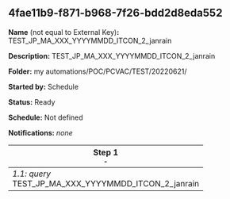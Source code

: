 ## 4fae11b9-f871-b968-7f26-bdd2d8eda552

**Name** (not equal to External Key)**:** TEST_JP_MA_XXX_YYYYMMDD_ITCON_2_janrain

**Description:** TEST_JP_MA_XXX_YYYYMMDD_ITCON_2_janrain

**Folder:** my automations/POC/PCVAC/TEST/20220621/

**Started by:** Schedule

**Status:** Ready

**Schedule:** Not defined

**Notifications:** _none_


| Step 1<br>_<small>-</small>_ |
| --- |
| _1.1: query_<br>TEST_JP_MA_XXX_YYYYMMDD_ITCON_2_janrain |
